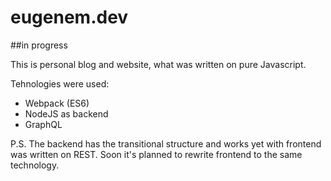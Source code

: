 # eugenem.dev

##in progress

This is personal blog and website, what was written on pure Javascript.

Tehnologies were used:
- Webpack (ES6) 
- NodeJS as backend 
- GraphQL

P.S. The backend has the transitional structure and works yet with frontend was written on REST. Soon it's planned to rewrite frontend to the same technology. 



